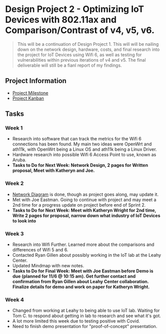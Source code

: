 # Design Project 2 - Optimizing IoT Devices with 802.11ax and Comparison/Contrast of v4, v5, v6.
> This will be a continuation of Design Project 1. This will will be nailing down on the network design, hardware, costs, and final research into the project for IoT Devices using Wifi 6, as well as testing for vulnerabilities within previous iterations of v4 and v5. The final deliverable will still be a fianl report of my findings.

## Project Information

* [Project Milestone](https://github.com/seabar24/Capstone/milestone/2)
* [Project Kanban](https://github.com/users/seabar24/projects/2/views/3)

## Tasks

### Week 1

* Research into software that can track the metrics for the Wifi 6 connections has been found. My main two ideas were OpenWrt and ath11k, with OpenWrt being a Linux OS and ath11k being a Linux Driver.
* Hardware research into possible Wifi 6 Access Point to use, known as Aruba.
* **Tasks to Do for Next Week: Network Design, 2 pages for Written proposal, Meet with Katheryn and Joe.**

### Week 2

* [Network Diagram](https://drive.google.com/file/d/1RGTPOfMt0mzl4Y3BG0U2a9DHe11l-UiV/view?usp=drive_link) is done, though as project goes along, may update it.
* Met with Joe Eastman. Going to continue with project and may meet a 2nd time for a progress update on project before end of Sprint 2.
* **Tasks to Do for Next Week: Meet with Katheryn Wright for 2nd time, Write 2 pages for proposal, narrow down what industry of IoT Devices to look into**

### Week 3

* Research into Wifi Further. Learned more about the comparisons and differences of Wifi 5 and 6.
* Contacted Ryan Gillen about possibly working in the IoT lab at the Leahy Center.
* Updated Mindmap with new notes.
* **Tasks to Do for Final Week: Meet with Joe Eastman before Demo is due (planned for 11/6 @ 10:15 am). Get further contact and confirmation from Ryan Gillen about Leahy Center collaboration. Finalize details for demo and work on paper for Katheryn Wright.**

### Week 4

* Changed from working at Leahy to being able to use IoT lab. Waiting for Tom C. to respond about getting in lab to research and see what it's got.
* A lot more limited this week due to testing positive with Covid.
* Need to finish demo presentation for "proof-of-concept" presentation.
